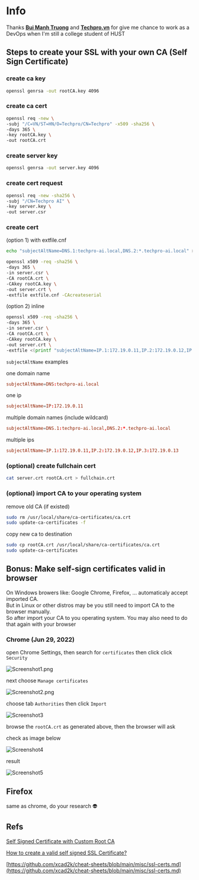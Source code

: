 # Info

Thanks **[Bui Manh Truong](https://github.com/mtb-hust)** and **[Techpro.vn](https://techpro.vn)** for give me chance to work as a DevOps when I'm still a college student of HUST

## Steps to create your SSL with your own CA (Self Sign Certificate)

### create ca key

```bash
openssl genrsa -out rootCA.key 4096
```

### create ca cert

```bash
openssl req -new \
-subj "/C=VN/ST=HN/O=Techpro/CN=Techpro" -x509 -sha256 \
-days 365 \
-key rootCA.key \
-out rootCA.crt
```

### create server key

```bash
openssl genrsa -out server.key 4096
```

### create cert request

```bash
openssl req -new -sha256 \
-subj "/CN=Techpro AI" \
-key server.key \
-out server.csr
```

### create cert

(option 1) with extfile.cnf

```bash
echo "subjectAltName=DNS.1:techpro-ai.local,DNS.2:*.techpro-ai.local" > extfile.cnf
```

```bash
openssl x509 -req -sha256 \
-days 365 \
-in server.csr \
-CA rootCA.crt \
-CAkey rootCA.key \
-out server.crt \
-extfile extfile.cnf -CAcreateserial
```

(option 2) inline

```bash
openssl x509 -req -sha256 \
-days 365 \
-in server.csr \
-CA rootCA.crt \
-CAkey rootCA.key \
-out server.crt \
-extfile <(printf "subjectAltName=IP.1:172.19.0.11,IP.2:172.19.0.12,IP.3:172.19.0.13") -CAcreateserial
```

`subjectAltName` examples

one domain name

```cnf
subjectAltName=DNS:techpro-ai.local
```

one ip

```cnf
subjectAltName=IP:172.19.0.11
```

multiple domain names (include wildcard)

```cnf
subjectAltName=DNS.1:techpro-ai.local,DNS.2:*.techpro-ai.local
```

multiple ips

```cnf
subjectAltName=IP.1:172.19.0.11,IP.2:172.19.0.12,IP.3:172.19.0.13
```

### (optional) create fullchain cert

```bash
cat server.crt rootCA.crt > fullchain.crt
```

### (optional) import CA to your operating system

remove old CA (if existed)

```bash
sudo rm /usr/local/share/ca-certificates/ca.crt
sudo update-ca-certificates -f
```

copy new ca to destination

```bash
sudo cp rootCA.crt /usr/local/share/ca-certificates/ca.crt
sudo update-ca-certificates
```

## Bonus: Make self-sign certificates valid in browser

On Windows browers like: Google Chrome, Firefox, ... automaticaly accept imported CA.\
But in Linux or other distros may be you still need to import CA to the browser manually.\
So after import your CA to you operating system. You may also need to do that again with your browser

### Chrome (Jun 29, 2022)

open Chrome Settings, then search for `certificates` then click click `Security`

![Screenshot1.png](./img/Screenshot1.png)

next choose `Manage certificates`

![Screenshot2.png](./img/Screenshot2.png)

choose tab `Authorities` then click `Import`

![Screenshot3](./img/Screenshot3.png)

browse the `rootCA.crt` as generated above, then the browser will ask

check as image below

![Screenshot4](./img/Screenshot4.png)

result

![Screenshot5](./img/Screenshot5.png)

## Firefox

same as chrome, do your research 👽

## Refs

[Self Signed Certificate with Custom Root CA](https://gist.github.com/fntlnz/cf14feb5a46b2eda428e000157447309)

[How to create a valid self signed SSL Certificate?](https://www.youtube.com/watch?v=VH4gXcvkmOY)

[https://github.com/xcad2k/cheat-sheets/blob/main/misc/ssl-certs.md](https://github.com/xcad2k/cheat-sheets/blob/main/misc/ssl-certs.md)
